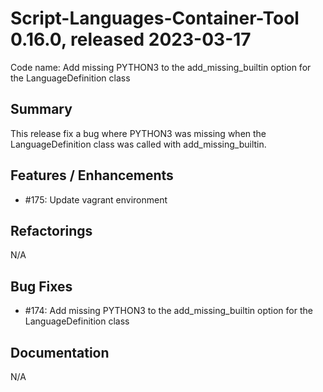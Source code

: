# Script-Languages-Container-Tool 0.16.0, released 2023-03-17

Code name: Add missing PYTHON3 to the add_missing_builtin option for the LanguageDefinition class

## Summary 

This release fix a bug where PYTHON3 was missing when the LanguageDefinition class was called with add_missing_builtin.

## Features / Enhancements

 - #175: Update vagrant environment

## Refactorings

N/A
 
## Bug Fixes

 - #174: Add missing PYTHON3 to the add_missing_builtin option for the LanguageDefinition class

## Documentation

N/A